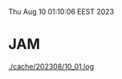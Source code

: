 Thu Aug 10 01:10:06 EEST 2023
# JAM
<a href='./cache/202308/10_01.log'>./cache/202308/10_01.log</a>
